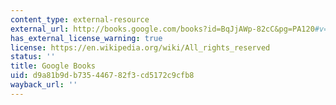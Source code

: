 ```yaml
---
content_type: external-resource
external_url: http://books.google.com/books?id=BqJjAWp-82cC&pg=PA120#v=onepage
has_external_license_warning: true
license: https://en.wikipedia.org/wiki/All_rights_reserved
status: ''
title: Google Books
uid: d9a81b9d-b735-4467-82f3-cd5172c9cfb8
wayback_url: ''
---
```

